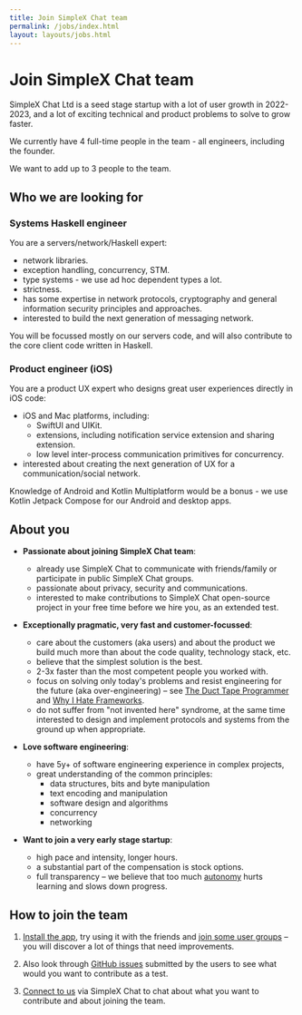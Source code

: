 ```yaml
---
title: Join SimpleX Chat team
permalink: /jobs/index.html
layout: layouts/jobs.html
---
```


# Join SimpleX Chat team

SimpleX Chat Ltd is a seed stage startup with a lot of user growth in 2022-2023, and a lot of exciting technical and product problems to solve to grow faster.

We currently have 4 full-time people in the team - all engineers, including the founder.

We want to add up to 3 people to the team. 


## Who we are looking for

### Systems Haskell engineer

You are a servers/network/Haskell expert:
- network libraries.
- exception handling, concurrency, STM.
- type systems - we use ad hoc dependent types a lot.
- strictness.
- has some expertise in network protocols, cryptography and general information security principles and approaches.
- interested to build the next generation of messaging network.

You will be focussed mostly on our servers code, and will also contribute to the core client code written in Haskell. 


### Product engineer (iOS)

You are a product UX expert who designs great user experiences directly in iOS code:
- iOS and Mac platforms, including:
  - SwiftUI and UIKit.
  - extensions, including notification service extension and sharing extension.
  - low level inter-process communication primitives for concurrency.
- interested about creating the next generation of UX for a communication/social network.

Knowledge of Android and Kotlin Multiplatform would be a bonus - we use Kotlin Jetpack Compose for our Android and desktop apps.


## About you

- **Passionate about joining SimpleX Chat team**:
  - already use SimpleX Chat to communicate with friends/family or participate in public SimpleX Chat groups.
  - passionate about privacy, security and communications.
  - interested to make contributions to SimpleX Chat open-source project in your free time before we hire you, as an extended test.

- **Exceptionally pragmatic, very fast and customer-focussed**:
  - care about the customers (aka users) and about the product we build much more than about the code quality, technology stack, etc.
  - believe that the simplest solution is the best.
  - 2-3x faster than the most competent people you worked with.
  - focus on solving only today's problems and resist engineering for the future (aka over-engineering) – see [The Duct Tape Programmer](https://www.joelonsoftware.com/2009/09/23/the-duct-tape-programmer/) and [Why I Hate Frameworks](https://medium.com/@johnfliu/why-i-hate-frameworks-6af8cbadba42).
  - do not suffer from "not invented here" syndrome, at the same time interested to design and implement protocols and systems from the ground up when appropriate.

- **Love software engineering**:
  - have 5y+ of software engineering experience in complex projects, 
  - great understanding of the common principles:
    - data structures, bits and byte manipulation
    - text encoding and manipulation
    - software design and algorithms
    - concurrency
    - networking

- **Want to join a very early stage startup**:
  - high pace and intensity, longer hours.
  - a substantial part of the compensation is stock options.
  - full transparency – we believe that too much [autonomy](https://twitter.com/KentBeck/status/851459129830850561) hurts learning and slows down progress.


## How to join the team

1. [Install the app](../README.md#install-the-app), try using it with the friends and [join some user groups](https://github.com/simplex-chat/simplex-chat#join-user-groups) – you will discover a lot of things that need improvements.

2. Also look through [GitHub issues](https://github.com/simplex-chat/simplex-chat/issues) submitted by the users to see what would you want to contribute as a test.

3. [Connect to us](https://simplex.chat/contact#/?v=1&smp=smp%3A%2F%2Fu2dS9sG8nMNURyZwqASV4yROM28Er0luVTx5X1CsMrU%3D%40smp4.simplex.im%2FKBCmxJ3-lEjpWLPPkI6OWPk-YJneU5uY%23%2F%3Fv%3D1%26dh%3DMCowBQYDK2VuAyEAtixHJWDXvYWcoe-77vIfjvI6XWEuzUsapMS9nVHP_Go%253D%26srv%3Do5vmywmrnaxalvz6wi3zicyftgio6psuvyniis6gco6bp6ekl4cqj4id.onion) via SimpleX Chat to chat about what you want to contribute and about joining the team.
